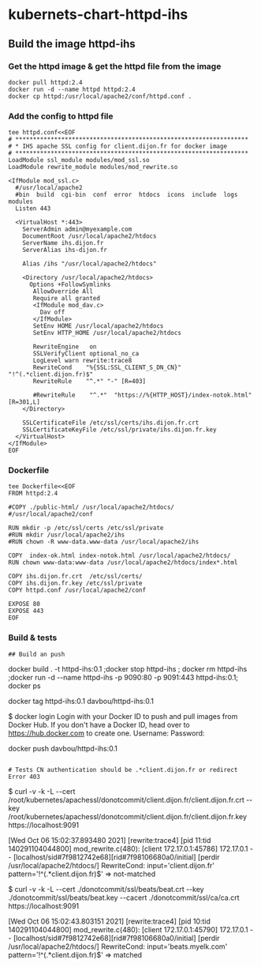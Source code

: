# kubernets-chart-httpd-ihs

## Build the image httpd-ihs

### Get the httpd image & get the httpd file from the image
```
docker pull httpd:2.4
docker run -d --name httpd httpd:2.4
docker cp httpd:/usr/local/apache2/conf/httpd.conf .
```

### Add the config to httpd file
```
tee httpd.conf<<EOF
# ******************************************************************
# * IHS apache SSL config for client.dijon.fr for docker image
# ******************************************************************
LoadModule ssl_module modules/mod_ssl.so
LoadModule rewrite_module modules/mod_rewrite.so

<IfModule mod_ssl.c>
  #/usr/local/apache2
  #bin  build  cgi-bin  conf  error  htdocs  icons  include  logs modules
  Listen 443

  <VirtualHost *:443>
    ServerAdmin admin@myexample.com
    DocumentRoot /usr/local/apache2/htdocs
    ServerName ihs.dijon.fr
    ServerAlias ihs-dijon.fr

    Alias /ihs "/usr/local/apache2/htdocs"

    <Directory /usr/local/apache2/htdocs>
      Options +FollowSymlinks
       AllowOverride All
       Require all granted
       <IfModule mod_dav.c>
         Dav off
       </IfModule>
       SetEnv HOME /usr/local/apache2/htdocs
       SetEnv HTTP_HOME /usr/local/apache2/htdocs

       RewriteEngine   on
       SSLVerifyClient optional_no_ca
       LogLevel warn rewrite:trace8
       RewriteCond    "%{SSL:SSL_CLIENT_S_DN_CN}" "!^(.*client.dijon.fr)$"
       RewriteRule    "^.*" "-" [R=403]

       #RewriteRule    "^.*"  "https://%{HTTP_HOST}/index-notok.html" [R=301,L]
    </Directory>

    SSLCertificateFile /etc/ssl/certs/ihs.dijon.fr.crt
    SSLCertificateKeyFile /etc/ssl/private/ihs.dijon.fr.key
  </VirtualHost>
</IfModule>
EOF
```

### Dockerfile
```
tee Dockerfile<<EOF
FROM httpd:2.4

#COPY ./public-html/ /usr/local/apache2/htdocs/
#/usr/local/apache2/conf

RUN mkdir -p /etc/ssl/certs /etc/ssl/private
#RUN mkdir /usr/local/apache2/ihs
#RUN chown -R www-data.www-data /usr/local/apache2/ihs

COPY  index-ok.html index-notok.html /usr/local/apache2/htdocs/
RUN chown www-data:www-data /usr/local/apache2/htdocs/index*.html

COPY ihs.dijon.fr.crt  /etc/ssl/certs/
COPY ihs.dijon.fr.key /etc/ssl/private
COPY httpd.conf /usr/local/apache2/conf

EXPOSE 80
EXPOSE 443
EOF
```

### Build & tests
```
## Build an push
```
docker build . -t httpd-ihs:0.1   ;docker stop httpd-ihs ; docker rm httpd-ihs ;docker run -d --name httpd-ihs -p 9090:80 -p 9091:443  httpd-ihs:0.1; docker ps

docker tag httpd-ihs:0.1   davbou/httpd-ihs:0.1

$ docker login
Login with your Docker ID to push and pull images from Docker Hub. If you don't have a Docker ID, head over to https://hub.docker.com to create one.
Username:
Password:

docker push davbou/httpd-ihs:0.1
```

# Tests CN authentication should be .*client.dijon.fr or redirect Error 403

```
$ curl -v -k -L --cert /root/kubernetes/apachessl/donotcommit/client.dijon.fr/client.dijon.fr.crt --key /root/kubernetes/apachessl/donotcommit/client.dijon.fr/client.dijon.fr.key    https://localhost:9091

[Wed Oct 06 15:02:37.893480 2021] [rewrite:trace4] [pid 11:tid 140291104044800] mod_rewrite.c(480): [client 172.17.0.1:45786] 172.17.0.1 - - [localhost/sid#7f9812742e68][rid#7f98106680a0/initial] [perdir /usr/local/apache2/htdocs/] RewriteCond: input='client.dijon.fr' pattern='!^(.*client.dijon.fr)$' => not-matched


$ curl -v -k -L --cert ./donotcommit/ssl/beats/beat.crt --key ./donotcommit/ssl/beats/beat.key --cacert ./donotcommit/ssl/ca/ca.crt    https://localhost:9091

[Wed Oct 06 15:02:43.803151 2021] [rewrite:trace4] [pid 10:tid 140291104044800] mod_rewrite.c(480): [client 172.17.0.1:45790] 172.17.0.1 - - [localhost/sid#7f9812742e68][rid#7f98106680a0/initial] [perdir /usr/local/apache2/htdocs/] RewriteCond: input='beats.myelk.com' pattern='!^(.*client.dijon.fr)$' => matched
```
